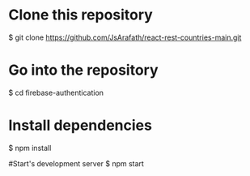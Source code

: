 # Clone this repository
$ git clone https://github.com/JsArafath/react-rest-countries-main.git

# Go into the repository
$ cd firebase-authentication

# Install dependencies
$ npm install

#Start's development server
$ npm start
